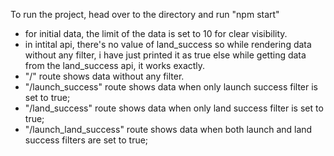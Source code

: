 To run the project, head over to the directory and run "npm start"
- for initial data, the limit of the data is set to 10 for clear visibility.
- in intital api, there's no value of land_success so while rendering data without any filter, i have just printed it as true else while getting data from the land_success api, it works exactly.
- "/" route shows data without any filter.
- "/launch_success" route shows data when only launch success filter is set to true;
- "/land_success" route shows data when only land success filter is set to true;
- "/launch_land_success" route shows data when both launch and land success filters are set to true;
